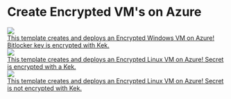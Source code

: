 # Create Encrypted VM's on Azure

<a href="https://portal.azure.com/#create/Microsoft.Template/uri/https%3A%2F%2Fraw.githubusercontent.com%2Faravindthoram%2FDiskEncryption%2Fmaster%2FazureDeployEncryptedWindowsVM.json" target="_blank">
    <img src="http://azuredeploy.net/deploybutton.png"/>
<br>
This template creates and deploys an Encrypted Windows VM on Azure! Bitlocker key is encrypted with Kek.
</a>

<br>

<a href="https://portal.azure.com/#create/Microsoft.Template/uri/https%3A%2F%2Fraw.githubusercontent.com%2Faravindthoram%2FDiskEncryption%2Fmaster%2FazureDeployEncryptedLinuxVM.json" target="_blank">
    <img src="http://azuredeploy.net/deploybutton.png"/>
<br>
This template creates and deploys an Encrypted Linux VM on Azure! Secret is encrypted with a Kek.
</a>

<br>
<a href="https://portal.azure.com/#create/Microsoft.Template/uri/https%3A%2F%2Fraw.githubusercontent.com%2Faravindthoram%2FDiskEncryption%2Fmaster%2FazureDeployEncryptedLinuxVMNoKek.json" target="_blank">
    <img src="http://azuredeploy.net/deploybutton.png"/>
<br>
This template creates and deploys an Encrypted Linux VM on Azure! Secret is not encrypted with Kek.
</a>

<br>
